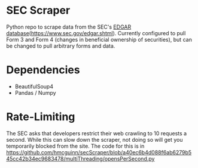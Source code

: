 # SEC Scraper  
Python repo to scrape data from the SEC's [EDGAR database]()(https://www.sec.gov/edgar.shtml). Currently configured to pull Form 3 and Form 4 (changes in beneficial ownership of securities), but can be changed to pull arbitrary forms and data. 

# Dependencies 
* BeautifulSoup4 
* Pandas / Numpy 

# Rate-Limiting 
The SEC asks that developers restrict their web crawling to 10 requests a second. While this can slow down the scraper, not doing so will get you temporarily blocked from the site. The code for this is in https://github.com/hmcguinn/secScraper/blob/a40ec6b4d088f6ab6279b545cc42b34ec9683478/multiThreading/opensPerSecond.py
